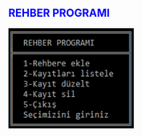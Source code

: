 <h2 style="color:blue;">    REHBER PROGRAMI     </h2>

<img src="https://github.com/erdincdonmez/Python/blob/main/Python%20DERSTE%20YAPILAN%20ornekler/Vektorel/vektorel_python86_20231028/2_DOSYA%20ISLEMLERI/h07_ct4_REHBER/resim/rehberanamenu.PNG?raw=true" alt="alt text" width="250" height="200">

